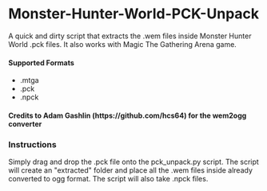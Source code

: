 # Monster-Hunter-World-PCK-Unpack
<p>
A quick and dirty script that extracts the .wem files inside Monster Hunter World .pck files. 
It also works with Magic The Gathering Arena game.
</p>

<h4>Supported Formats</h4>
<ul>
  <li>.mtga</li>
  <li>.pck</li>
  <li>.npck</li>
 </ul>

<h4>Credits to Adam Gashlin (https://github.com/hcs64) for the wem2ogg converter</h4>

<h3>Instructions</h3>
<p>
Simply drag and drop the .pck file onto the pck_unpack.py script. The script will create an "extracted" folder and place all the .wem files
inside already converted to ogg format. The script will also take .npck files.
</p>
